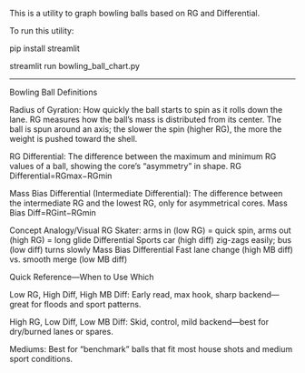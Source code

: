 This is a utility to graph bowling balls based on RG and Differential.

To run this utility:


pip install streamlit


streamlit run bowling_ball_chart.py



-----------------------------
Bowling Ball Definitions


Radius of Gyration: How quickly the ball starts to spin as it rolls down the lane.
RG measures how the ball’s mass is distributed from its center.
The ball is spun around an axis; the slower the spin (higher RG), the more the weight is pushed toward the shell.


RG Differential: The difference between the maximum and minimum RG values of a ball, showing the core’s “asymmetry” in shape.
RG Differential=RGmax​−RGmin​


Mass Bias Differential (Intermediate Differential): The difference between the intermediate RG and the lowest RG, only for asymmetrical cores.
Mass Bias Diff=RGint​−RGmin​


Concept				Analogy/Visual
RG				Skater: arms in (low RG) = quick spin, arms out (high RG) = long glide
Differential			Sports car (high diff) zig-zags easily; bus (low diff) turns slowly
Mass Bias Differential		Fast lane change (high MB diff) vs. smooth merge (low MB diff)

Quick Reference—When to Use Which


Low RG, High Diff, High MB Diff: Early read, max hook, sharp backend—great for floods and sport patterns.



High RG, Low Diff, Low MB Diff: Skid, control, mild backend—best for dry/burned lanes or spares.



Mediums: Best for “benchmark” balls that fit most house shots and medium sport conditions.




